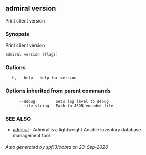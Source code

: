 ## admiral version

Print client version

### Synopsis

Print client version

```
admiral version [flags]
```

### Options

```
  -h, --help   help for version
```

### Options inherited from parent commands

```
      --debug         Sets log level to debug
      --file string   Path to JSON encoded file
```

### SEE ALSO

* [admiral](admiral.md)	 - Admiral is a lightweight Ansible inventory database management tool

###### Auto generated by spf13/cobra on 23-Sep-2020
